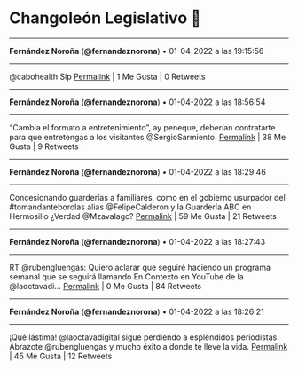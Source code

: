 # Changoleón Legislativo 🙈
*****
**Fernández Noroña** (**@fernandeznorona**) • 01-04-2022 a las 19:15:56
*****
@cabohealth Sip
[Permalink](https://twitter.com/fernandeznorona/status/1510093647534075907) | 1 Me Gusta | 0 Retweets
*****
**Fernández Noroña** (**@fernandeznorona**) • 01-04-2022 a las 18:56:54
*****
“Cambia el formato a entretenimiento”, ay peneque, deberían contratarte para que entretengas a los visitantes @SergioSarmiento.
[Permalink](https://twitter.com/fernandeznorona/status/1510088859652136963) | 38 Me Gusta | 9 Retweets
*****
**Fernández Noroña** (**@fernandeznorona**) • 01-04-2022 a las 18:29:46
*****
Concesionando  guarderías a familiares, como en el gobierno usurpador del #tomandanteborolas alias @FelipeCalderon y la Guardería ABC en Hermosillo ¿Verdad @Mzavalagc?
[Permalink](https://twitter.com/fernandeznorona/status/1510082028674465795) | 59 Me Gusta | 21 Retweets
*****
**Fernández Noroña** (**@fernandeznorona**) • 01-04-2022 a las 18:27:43
*****
RT @rubengluengas: Quiero aclarar que seguiré haciendo un programa semanal que se seguirá llamando En Contexto en YouTube de la @laoctavadi…
[Permalink](https://twitter.com/fernandeznorona/status/1510081515358769152) | 0 Me Gusta | 84 Retweets
*****
**Fernández Noroña** (**@fernandeznorona**) • 01-04-2022 a las 18:26:21
*****
¡Qué lástima! @laoctavadigital sigue perdiendo a espléndidos periodistas. Abrazote @rubengluengas y mucho éxito a donde te lleve la vida.
[Permalink](https://twitter.com/fernandeznorona/status/1510081169035042819) | 45 Me Gusta | 12 Retweets